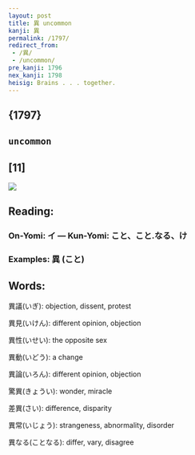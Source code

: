 ```yaml
---
layout: post
title: 異 uncommon
kanji: 異
permalink: /1797/
redirect_from:
 - /異/
 - /uncommon/
pre_kanji: 1796
nex_kanji: 1798
heisig: Brains . . . together.
---
```


## {1797}

## `uncommon`

## [11]

<div class="stroke"><img src="E795B0.png" /></div>

## Reading:

### On-Yomi: イ &mdash; Kun-Yomi: こと、こと.なる、け

### Examples: 異 (こと)

## Words:

異議(いぎ): objection, dissent, protest

異見(いけん): different opinion, objection

異性(いせい): the opposite sex

異動(いどう): a change

異論(いろん): different opinion, objection

驚異(きょうい): wonder, miracle

差異(さい): difference, disparity

異常(いじょう): strangeness, abnormality, disorder

異なる(ことなる): differ, vary, disagree
